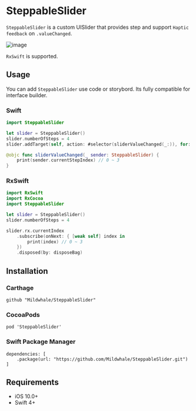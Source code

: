 # SteppableSlider
`SteppableSlider` is a custom UISlider that provides step and support `Haptic feedback` on `.valueChanged`.

![image](https://mildwhale.github.io/assets/images/steppableslider-sample.gif)

`RxSwift` is supported.

## Usage
You can add `SteppableSlider` use code or storybord. Its fully compatible for interface builder.

### Swift
```swift
import SteppableSlider

let slider = SteppableSlider()
slider.numberOfSteps = 4
slider.addTarget(self, action: #selector(sliderValueChanged(_:)), for: .valueChanged)

@objc func sliderValueChanged(_ sender: SteppableSlider) {
    print(sender.currentStepIndex) // 0 ~ 3
}
```

### RxSwift
```swift
import RxSwift
import RxCocoa
import SteppableSlider

let slider = SteppableSlider()
slider.numberOfSteps = 4

slider.rx.currentIndex
    .subscribe(onNext: { [weak self] index in
        print(index) // 0 ~ 3
    })
    .disposed(by: disposeBag)
```

## Installation
### Carthage
```
github "Mildwhale/SteppableSlider"
```

### CocoaPods
``` 
pod 'SteppableSlider'
```

### Swift Package Manager
```
dependencies: [
    .package(url: "https://github.com/Mildwhale/SteppableSlider.git")
]
```

## Requirements
* iOS 10.0+  
* Swift 4+
